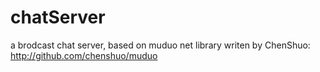 # chatServer
a brodcast chat server, based on muduo net library writen by ChenShuo: http://github.com/chenshuo/muduo

